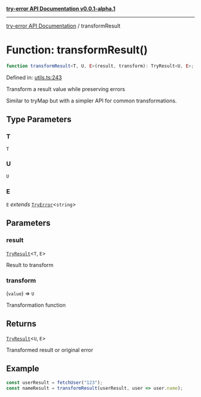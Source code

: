 [**try-error API Documentation v0.0.1-alpha.1**](../index.md)

***

[try-error API Documentation](../index.md) / transformResult

# Function: transformResult()

```ts
function transformResult<T, U, E>(result, transform): TryResult<U, E>;
```

Defined in: [utils.ts:243](https://github.com/oconnorjohnson/try-error/blob/e3ae0308069a4fba073f4543d527ad76373db795/src/utils.ts#L243)

Transform a result value while preserving errors

Similar to tryMap but with a simpler API for common transformations.

## Type Parameters

### T

`T`

### U

`U`

### E

`E` *extends* [`TryError`](../interfaces/TryError.md)\<`string`\>

## Parameters

### result

[`TryResult`](../type-aliases/TryResult.md)\<`T`, `E`\>

Result to transform

### transform

(`value`) => `U`

Transformation function

## Returns

[`TryResult`](../type-aliases/TryResult.md)\<`U`, `E`\>

Transformed result or original error

## Example

```typescript
const userResult = fetchUser("123");
const nameResult = transformResult(userResult, user => user.name);
```
